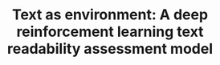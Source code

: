 ---
title: "Text as environment: A deep reinforcement learning text readability assessment model"
journal: "ArXiv"
publicationDate: "2019-12-12"
authors:
  - "Hamid Mohammadi"
  - "Seyed Hossein Khasteh"
  - "Tahereh Firoozi"
  - "Taha Samavati"
link: "https://arxiv.org/abs/1912.05957"
paperId: "textAsEnv"
---
